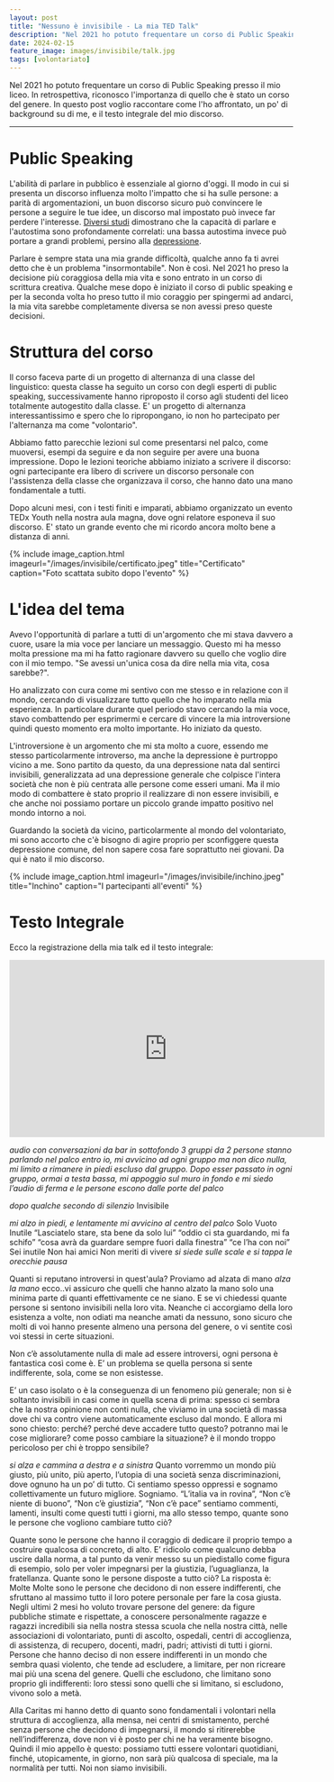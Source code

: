 ```yaml
---
layout: post
title: "Nessuno è invisibile - La mia TED Talk"
description: "Nel 2021 ho potuto frequentare un corso di Public Speaking presso il mio liceo. Ripensandoci, in retrospettiva, riconosco l'importanza di quello che è stato un corso del genere. In questo post voglio raccontare come l'ho affrontato, un po' di background su di me, e il testo integrale del mio discorso."
date: 2024-02-15
feature_image: images/invisibile/talk.jpg
tags: [volontariato]
---
```


Nel 2021 ho potuto frequentare un corso di Public Speaking presso il mio liceo. In retrospettiva, riconosco l'importanza di quello che è stato un corso del genere. In questo post voglio raccontare come l'ho affrontato, un po' di background su di me, e il testo integrale del mio discorso.

<!--more-->

---

# Public Speaking
L'abilità di parlare in pubblico è essenziale al giorno d'oggi. Il modo in cui si presenta un discorso influenza molto l'impatto che si ha sulle persone: a parità di argomentazioni, un buon discorso sicuro può convincere le persone a seguire le tue idee, un discorso mal impostato può invece far perdere l'interesse. [Diversi studi](https://d1wqtxts1xzle7.cloudfront.net/37801312/5000116953-5000182148-1-PB-libre.pdf?1433231815=&response-content-disposition=inline%3B+filename%3DCorrelation_between_Selfconfidence_and_S.pdf&Expires=1707996101&Signature=gpgci-b8C3EuEHMOUiuzXwkNedjpOGI5Lb0~5kSETVlEgD6FQCHe3HFmgP7zAxJRLBEFLwZ5NmSrekbsvowGzIH2noMNvhqdaz~gP8V38EVPJJpwG5j8b3p4R0Lopco9Jhvu-2Qj-WlAA8-Rgd0eq~-zbDRBlZNf723LdxF~qd-pHhO2GnXfkfZ7KJk~d5plE2o-k9qfwxUXKskrICwWepz4GJlgVK0TaLb3ECVFMzneHGvVsufdB8vtE7WH-MxS0KYPHuMbuDclB8YiySnOinZl72ZOqfdmXnywTYAllNoEthyNFjbUSevuh32LwevYrt3qTkkzORejSqZDLPFj~w__&Key-Pair-Id=APKAJLOHF5GGSLRBV4ZA) dimostrano che la capacità di parlare e l'autostima sono profondamente correlati: una bassa autostima invece può portare a grandi problemi, persino alla [depressione](https://www.guidapsicologi.it/articoli/esiste-un-legame-tra-depressione-e-autostima#:~:text=Anche%20l'autostima%20bassa%20pu%C3%B2,probabilit%C3%A0%20di%20soffrire%20di%20depressione.).

Parlare è sempre stata una mia grande difficoltà, qualche anno fa ti avrei detto che è un problema "insormontabile". Non è così. Nel 2021 ho preso la decisione più coraggiosa della mia vita e sono entrato in un corso di scrittura creativa. Qualche mese dopo è iniziato il corso di public speaking e per la seconda volta ho preso tutto il mio coraggio per spingermi ad andarci, la mia vita sarebbe completamente diversa se non avessi preso queste decisioni.

# Struttura del corso
Il corso faceva parte di un progetto di alternanza di una classe del linguistico: questa classe ha seguito un corso con degli esperti di public speaking, successivamente hanno riproposto il corso agli studenti del liceo totalmente autogestito dalla classe. E' un progetto di alternanza interessantissimo e spero che lo ripropongano, io non ho partecipato per l'alternanza ma come "volontario".

Abbiamo fatto parecchie lezioni sul come presentarsi nel palco, come muoversi, esempi da seguire e da non seguire per avere una buona impressione. Dopo le lezioni teoriche abbiamo iniziato a scrivere il discorso: ogni partecipante era libero di scrivere un discorso personale con l'assistenza della classe che organizzava il corso, che hanno dato una mano fondamentale a tutti.

Dopo alcuni mesi, con i testi finiti e imparati, abbiamo organizzato un evento TEDx Youth nella nostra aula magna, dove ogni relatore esponeva il suo discorso. E' stato un grande evento che mi ricordo ancora molto bene a distanza di anni.


{% include image_caption.html imageurl="/images/invisibile/certificato.jpeg" title="Certificato" caption="Foto scattata subito dopo l'evento" %}

# L'idea del tema
Avevo l'opportunità di parlare a tutti di un'argomento che mi stava davvero a cuore, usare la mia voce per lanciare un messaggio. Questo mi ha messo molta pressione ma mi ha fatto ragionare davvero su quello che voglio dire con il mio tempo. "Se avessi un'unica cosa da dire nella mia vita, cosa sarebbe?".

Ho analizzato con cura come mi sentivo con me stesso e in relazione con il mondo, cercando di visualizzare tutto quello che ho imparato nella mia esperienza. In particolare durante quel periodo stavo cercando la mia voce, stavo combattendo per esprimermi e cercare di vincere la mia introversione quindi questo momento era molto importante. Ho iniziato da questo.

L'introversione è un argomento che mi sta molto a cuore, essendo me stesso particolarmente introverso, ma anche la depressione è purtroppo vicino a me. Sono partito da questo, da una depressione nata dal sentirci invisibili, generalizzata ad una depressione generale che colpisce l'intera società che non è più centrata alle persone come esseri umani. Ma il mio modo di combattere è stato proprio il realizzare di non essere invisibili, e che anche noi possiamo portare un piccolo grande impatto positivo nel mondo intorno a noi.

Guardando la società da vicino, particolarmente al mondo del volontariato, mi sono accorto che c'è bisogno di agire proprio per sconfiggere questa depressione comune, del non sapere cosa fare soprattutto nei giovani. Da qui è nato il mio discorso.


{% include image_caption.html imageurl="/images/invisibile/inchino.jpeg" title="Inchino" caption="I partecipanti all'eventi" %}

# Testo Integrale

Ecco la registrazione della mia talk ed il testo integrale:

<iframe width="560" height="315" src="https://www.youtube.com/embed/JHoOj4z4-qs?si=7vGnzzND9pJGX1-Q" title="YouTube video player" frameborder="0" allow="accelerometer; autoplay; clipboard-write; encrypted-media; gyroscope; picture-in-picture; web-share" allowfullscreen></iframe>

*audio con conversazioni da bar in sottofondo*
*3 gruppi da 2 persone stanno parlando nel palco*
*entro io, mi avvicino ad ogni gruppo ma non dico nulla, mi limito a rimanere in piedi escluso dal gruppo. Dopo esser passato in ogni gruppo, ormai a testa bassa, mi appoggio sul muro in fondo e mi siedo*
*l’audio di ferma e le persone escono dalle porte del palco*

*dopo qualche secondo di silenzio*
Invisibile

*mi alzo in piedi, e lentamente mi avvicino al centro del palco*
Solo
Vuoto
Inutile
“Lasciatelo stare, sta bene da solo lui”
“oddio ci sta guardando, mi fa schifo”
“cosa avrà da guardare sempre fuori dalla finestra”
“ce l’ha con noi”
Sei inutile
Non hai amici
Non meriti di vivere
*si siede sulle scale e si tappa le orecchie*
*pausa*

Quanti si reputano introversi in quest'aula? Proviamo ad alzata di mano
*alza la mano*
ecco..vi assicuro che quelli che hanno alzato la mano solo una minima parte di quanti effettivamente ce ne siano.
E se vi chiedessi quante persone si sentono invisibili nella loro vita.
Neanche ci accorgiamo della loro esistenza a volte, non odiati ma neanche amati da nessuno, sono sicuro che molti di voi hanno presente almeno una persona del genere, o vi sentite così voi stessi in certe situazioni.

Non c’è assolutamente nulla di male ad essere introversi, ogni persona è fantastica così come è. E’ un problema se quella persona si sente indifferente, sola, come se non esistesse.

E’ un caso isolato o è la conseguenza di un fenomeno più generale; non si è soltanto invisibili in casi come in quella scena di prima: spesso ci sembra che la nostra opinione non conti nulla, che viviamo in una società di massa dove chi va contro viene automaticamente escluso dal mondo.
E allora mi sono chiesto: perché? perché deve accadere tutto questo? potranno mai le cose migliorare? come posso cambiare la situazione? è il mondo troppo pericoloso per chi è troppo sensibile?

*si alza e cammina a destra e a sinistra*
Quanto vorremmo un mondo più giusto, più unito, più aperto, l’utopia di una società senza discriminazioni, dove ognuno ha un po’ di tutto. Ci sentiamo spesso oppressi e sognamo collettivamente un futuro migliore. Sogniamo.
“L’italia va in rovina”, “Non c’è niente di buono”, “Non c’è giustizia”, “Non c’è pace”
sentiamo commenti, lamenti, insulti come questi tutti i giorni, ma allo stesso tempo, quante sono le persone che vogliono cambiare tutto ciò?

Quante sono le persone che hanno il coraggio di dedicare il proprio tempo a costruire qualcosa di concreto, di alto. E’ ridicolo come qualcuno debba uscire dalla norma, a tal punto da venir messo su un piedistallo come figura di esempio, solo per voler impegnarsi per la giustizia, l’uguaglianza, la fratellanza. Quante sono le persone disposte a tutto ciò?
La risposta è:
Molte
Molte sono le persone che decidono di non essere indifferenti, che sfruttano al massimo tutto il loro potere personale per fare la cosa giusta.
Negli ultimi 2 mesi ho voluto trovare persone del genere: da figure pubbliche stimate e rispettate, a conoscere personalmente ragazze e ragazzi incredibili sia nella nostra stessa scuola che nella nostra città, nelle associazioni di volontariato, punti di ascolto, ospedali, centri di accoglienza, di assistenza, di recupero, docenti, madri, padri; attivisti di tutti i giorni. Persone che hanno deciso di non essere indifferenti in un mondo che sembra quasi violento, che tende ad escludere, a limitare, per non ricreare mai più una scena del genere.
Quelli che escludono, che limitano sono proprio gli indifferenti: loro stessi sono quelli che si limitano, si escludono, vivono solo a metà.

Alla Caritas mi hanno detto di quanto sono fondamentali i volontari nella struttura di accoglienza, alla mensa, nei centri di smistamento, perché senza persone che decidono di impegnarsi, il mondo si ritirerebbe nell’indifferenza, dove non vi è posto per chi ne ha veramente bisogno.
Quindi il mio appello è questo: possiamo tutti essere volontari quotidiani, finché, utopicamente, in giorno, non sarà più qualcosa di speciale, ma la normalità per tutti.
Noi non siamo invisibili.

